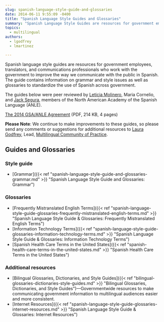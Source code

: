 ```yaml
---
slug: spanish-language-style-guide-and-glossaries
date: 2014-06-11 9:55:09 -0400
title: "Spanish Language Style Guides and Glossaries"
summary: "Spanish Language Style Guides are resources for government employees, translators, and communications professionals who work with the government that contains information on grammar and style issues, and glossaries to standardize the use of Spanish across government."
topics:
  - multilingual
authors:
  - lgodfrey
  - lmartinez

---
```


Spanish language style guides are resources for government employees, translators, and communications professionals who work with the government to improve the way we communicate with the public in Spanish. The guide contains information on grammar and style issues as well as glossaries to standardize the use of Spanish across government.

The guides below were peer reviewed by [Leticia Molinero](https://www.anle.us/nuestra-academia/miembros/academicos-de-numero/leticia-molinero/), Maria Cornelio, and [Jack Segura](https://www.anle.us/nuestra-academia/miembros/academicos-de-honor/joaquin-segura/), members of the North American Academy of the Spanish Language (ANLE).

[The 2014 GSA/ANLE Agreement](https://s3.amazonaws.com/digitalgov/_legacy-img/2014/05/2014-ANLE-Agreement.pdf) (PDF, 214 KB, 4 pages)

**Please Note**: We continue to make improvements to these guides, so please send any comments or suggestions for additional resources to [Laura Godfrey](mailto:laura.godfrey@gsa.gov), Lead, [Multilingual Community of Practice](https://digital.gov/communities/multilingual/).

## Guides and Glossaries

### Style guide

- [Grammar]({{< ref "spanish-language-style-guide-and-glossaries-grammar.md" >}} "Spanish Language Style Guide and Glossaries: Grammar")

### Glossaries

- [Frequently Mistranslated English Terms]({{< ref "spanish-language-style-guide-glossaries-frequently-mistranslated-english-terms.md" >}} "Spanish Language Style Guide & Glossaries: Frequently Mistranslated English Terms")
- [Information Technology Terms]({{< ref "spanish-language-style-guide-glossaries-information-technology-terms.md" >}} "Spanish Language Style Guide & Glossaries: Information Technology Terms")
- [Spanish Health Care Terms in the United States]({{< ref "spanish-health-care-terms-in-the-united-states.md" >}} "Spanish Health Care Terms in the United States")

### Additional resources

- [Bilingual Glossaries, Dictionaries, and Style Guides]({{< ref "bilingual-glossaries-dictionaries-style-guides.md" >}} "Bilingual Glossaries, Dictionaries, and Style Guides")&mdash;Governmentwide resources to make communicating government information to multilingual audiences easier and more consistent.
- [Internet Resources]({{< ref "spanish-language-style-guide-glossaries-internet-resources.md" >}} "Spanish Language Style Guide & Glossaries: Internet Resources")
